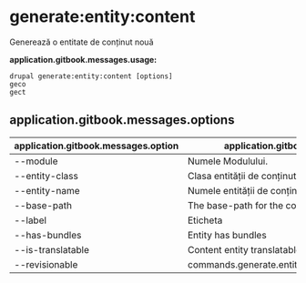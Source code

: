 # generate:entity:content
Generează o entitate de conținut nouă

**application.gitbook.messages.usage:**
```
drupal generate:entity:content [options]
geco
gect
```

## application.gitbook.messages.options
application.gitbook.messages.option | application.gitbook.messages.details
-------|-------------
--module | Numele Modulului.
--entity-class | Clasa entității de conținut
--entity-name | Numele entității de conținut
--base-path | The base-path for the content entity routes
--label | Eticheta
--has-bundles | Entity has bundles
--is-translatable | Content entity translatable
--revisionable | commands.generate.entity.content.options.revisionable
